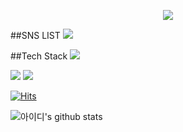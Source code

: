 <p align='center'>
    <img src="https://capsule-render.vercel.app/api?type=waving&color=auto&height=300&section=header&text=Welcome&fontSize=90&animation=fadeIn&fontAlignY=38&desc=INHWA's%20GitHub%20Profile&descAlignY=51&descAlign=62"/>
</p>

##SNS LIST
<a href="https://www.notion.so/d1b972f13a4d4268a7928c40bdd20b60?v=c77c1e82cb1a4ca8a99fbbc8f5520b14" target="_blank"><img src="https://img.shields.io/badge/Notion-색코드?style=round&logo=Notion&logoColor=white"/></a>

##Tech Stack
<img src="https://img.shields.io/badge/문자-색코드?style=for-the-badge&logo=이미지 이름&logoColor=black">

<img src="https://img.shields.io/badge/Python-3776AB?style=for-the-badge&logo=Python&logoColor=white">
<img src="https://img.shields.io/badge/JavaScript-F7DF1E?style=for-the-badge&logo=JavaScript&logoColor=white">




[![Hits](https://hits.seeyoufarm.com/api/count/incr/badge.svg?tab=repositories&url=https%3A%2F%2Fgithub.com%2Finhwaayaa&count_bg=%2379C83D&title_bg=%23555555&icon=&icon_color=%23E7E7E7&title=hits&edge_flat=false)](https://hits.seeyoufarm.com)


![아이디's github stats](https://github-readme-stats.vercel.app/api?username=inhwaayaa&show_icons=true)
